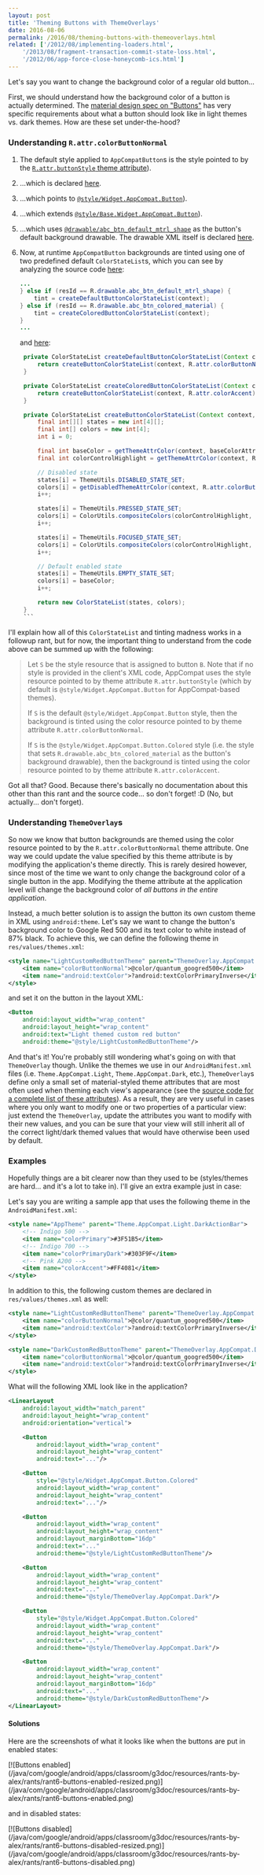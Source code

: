 ```yaml
---
layout: post
title: 'Theming Buttons with ThemeOverlays'
date: 2016-08-06
permalink: /2016/08/theming-buttons-with-themeoverlays.html
related: ['/2012/08/implementing-loaders.html',
    '/2013/08/fragment-transaction-commit-state-loss.html',
    '/2012/06/app-force-close-honeycomb-ics.html']
---
```


<!--morestart-->

Let's say you want to change the background color of a regular old button...

First, we should understand how the background color of a button is actually
determined. The [material design spec on "Buttons"](https://material.google.com/components/buttons.html)
has very specific requirements about what a button should look like in light
themes vs. dark themes. How are these set under-the-hood?

<!--more-->

### Understanding `R.attr.colorButtonNormal`

1.  The default style applied to `AppCompatButton`s is the style pointed to by
    the [`R.attr.buttonStyle` theme attribute](https://github.com/android/platform_frameworks_support/blob/marshmallow-mr2-release/v7/appcompat/src/android/support/v7/widget/AppCompatButton.java#L60)).

2.  ...which is declared [here](https://github.com/android/platform_frameworks_support/blob/marshmallow-mr2-release/v7/appcompat/res/values/themes_base.xml#L234).

3.  ...which points to [`@style/Widget.AppCompat.Button`](https://github.com/android/platform_frameworks_support/blob/marshmallow-mr2-release/v7/appcompat/res/values/styles.xml#L205)).

4.  ...which extends [`@style/Base.Widget.AppCompat.Button`](https://github.com/android/platform_frameworks_support/blob/marshmallow-mr2-release/v7/appcompat/res/values/styles_base.xml#L399)).

5.  ...which uses
    [`@drawable/abc_btn_default_mtrl_shape`]((https://github.com/android/platform_frameworks_support/blob/marshmallow-mr2-release/v7/appcompat/res/values/styles_base.xml#L400))
    as the button's default background drawable. The drawable XML itself is declared [here](https://github.com/android/platform_frameworks_support/blob/marshmallow-mr2-release/v7/appcompat/res/drawable/abc_btn_default_mtrl_shape.xml).

6.  Now, at runtime `AppCompatButton` backgrounds are tinted using one of two
    predefined default `ColorStateList`s, which you can see by analyzing the
    source code [here](https://github.com/android/platform_frameworks_support/blob/marshmallow-mr2-release/v7/appcompat/src/android/support/v7/internal/widget/TintManager.java#L296-L299):

    ```java
    ...
    } else if (resId == R.drawable.abc_btn_default_mtrl_shape) {
        tint = createDefaultButtonColorStateList(context);
    } else if (resId == R.drawable.abc_btn_colored_material) {
        tint = createColoredButtonColorStateList(context);
    }
    ...
    ```

    and [here](https://github.com/android/platform_frameworks_support/blob/marshmallow-mr2-release/v7/appcompat/src/android/support/v7/internal/widget/TintManager.java#L486-L521):

    ````java
     private ColorStateList createDefaultButtonColorStateList(Context context) {
         return createButtonColorStateList(context, R.attr.colorButtonNormal);
     }

     private ColorStateList createColoredButtonColorStateList(Context context) {
         return createButtonColorStateList(context, R.attr.colorAccent);
     }

     private ColorStateList createButtonColorStateList(Context context, int baseColorAttr) {
         final int[][] states = new int[4][];
         final int[] colors = new int[4];
         int i = 0;

         final int baseColor = getThemeAttrColor(context, baseColorAttr);
         final int colorControlHighlight = getThemeAttrColor(context, R.attr.colorControlHighlight);

         // Disabled state
         states[i] = ThemeUtils.DISABLED_STATE_SET;
         colors[i] = getDisabledThemeAttrColor(context, R.attr.colorButtonNormal);
         i++;

         states[i] = ThemeUtils.PRESSED_STATE_SET;
         colors[i] = ColorUtils.compositeColors(colorControlHighlight, baseColor);
         i++;

         states[i] = ThemeUtils.FOCUSED_STATE_SET;
         colors[i] = ColorUtils.compositeColors(colorControlHighlight, baseColor);
         i++;

         // Default enabled state
         states[i] = ThemeUtils.EMPTY_STATE_SET;
         colors[i] = baseColor;
         i++;

         return new ColorStateList(states, colors);
     }
     ```
    ````

I'll explain how all of this `ColorStateList` and tinting madness works in a
followup rant, but for now, the important thing to understand from the code
above can be summed up with the following:

> Let `S` be the style resource that is assigned to button `B`. Note that if no
> style is provided in the client's XML code, AppCompat uses the style resource
> pointed to by theme attribute `R.attr.buttonStyle` (which by default is
> `@style/Widget.AppCompat.Button` for AppCompat-based themes).
>
> If `S` is the default `@style/Widget.AppCompat.Button` style, then the
> background is tinted using the color resource pointed to by theme attribute
> `R.attr.colorButtonNormal`.
>
> If `S` is the `@style/Widget.AppCompat.Button.Colored` style (i.e. the style
> that sets `R.drawable.abc_btn_colored_material` as the button's background
> drawable), then the background is tinted using the color resource pointed to
> by theme attribute `R.attr.colorAccent`.

Got all that? Good. Because there's basically no documentation about this other
than this rant and the source code... so don't forget! :D (No, but actually...
don't forget).

### Understanding `ThemeOverlay`s

So now we know that button backgrounds are themed using the color resource
pointed to by the `R.attr.colorButtonNormal` theme attribute. One way we could
update the value specified by this theme attribute is by modifying the
application's theme directly. This is rarely desired however, since most of the
time we want to only change the background color of a single button in the app.
Modifying the theme attribute at the application level will change the
background color of *all buttons in the entire application*.

Instead, a much better solution is to assign the button its own custom theme in
XML using `android:theme`. Let's say we want to change the button's background
color to Google Red 500 and its text color to white instead of 87% black. To
achieve this, we can define the following theme in `res/values/themes.xml`:

```xml
<style name="LightCustomRedButtonTheme" parent="ThemeOverlay.AppCompat.Light">
    <item name="colorButtonNormal">@color/quantum_googred500</item>
    <item name="android:textColor">?android:textColorPrimaryInverse</item>
</style>
```

and set it on the button in the layout XML:

```xml
<Button
    android:layout_width="wrap_content"
    android:layout_height="wrap_content"
    android:text="Light themed custom red button"
    android:theme="@style/LightCustomRedButtonTheme"/>
```

And that's it! You're probably still wondering what's going on with that
`ThemeOverlay` though. Unlike the themes we use in our `AndroidManifest.xml`
files (i.e. `Theme.AppCompat.Light`, `Theme.AppCompat.Dark`, etc.),
`ThemeOverlay`s define only a small set of material-styled theme attributes that
are most often used when theming each view's appearance (see the [source code
for a complete list of these attributes](https://github.com/android/platform_frameworks_support/blob/marshmallow-mr2-release/v7/appcompat/res/values/themes_base.xml#L551-L604)).
As a result, they are very useful in cases where you only want to modify one or
two properties of a particular view: just extend the `ThemeOverlay`, update the
attributes you want to modify with their new values, and you can be sure that
your view will still inherit all of the correct light/dark themed values that
would have otherwise been used by default.

### Examples

Hopefully things are a bit clearer now than they used to be (styles/themes are
hard... and it's a lot to take in). I'll give an extra example just in case:

Let's say you are writing a sample app that uses the following theme in the
`AndroidManifest.xml`:

```xml
<style name="AppTheme" parent="Theme.AppCompat.Light.DarkActionBar">
    <!-- Indigo 500 -->
    <item name="colorPrimary">#3F51B5</item>
    <!-- Indigo 700 -->
    <item name="colorPrimaryDark">#303F9F</item>
    <!-- Pink A200 -->
    <item name="colorAccent">#FF4081</item>
</style>
```

In addition to this, the following custom themes are declared in
`res/values/themes.xml` as well:

```xml
<style name="LightCustomRedButtonTheme" parent="ThemeOverlay.AppCompat.Light">
    <item name="colorButtonNormal">@color/quantum_googred500</item>
    <item name="android:textColor">?android:textColorPrimaryInverse</item>
</style>

<style name="DarkCustomRedButtonTheme" parent="ThemeOverlay.AppCompat.Dark">
    <item name="colorButtonNormal">@color/quantum_googred500</item>
    <item name="android:textColor">?android:textColorPrimaryInverse</item>
</style>
```

What will the following XML look like in the application?

```xml
<LinearLayout
    android:layout_width="match_parent"
    android:layout_height="wrap_content"
    android:orientation="vertical">

    <Button
        android:layout_width="wrap_content"
        android:layout_height="wrap_content"
        android:text="..."/>

    <Button
        style="@style/Widget.AppCompat.Button.Colored"
        android:layout_width="wrap_content"
        android:layout_height="wrap_content"
        android:text="..."/>

    <Button
        android:layout_width="wrap_content"
        android:layout_height="wrap_content"
        android:layout_marginBottom="16dp"
        android:text="..."
        android:theme="@style/LightCustomRedButtonTheme"/>

    <Button
        android:layout_width="wrap_content"
        android:layout_height="wrap_content"
        android:text="..."
        android:theme="@style/ThemeOverlay.AppCompat.Dark"/>

    <Button
        style="@style/Widget.AppCompat.Button.Colored"
        android:layout_width="wrap_content"
        android:layout_height="wrap_content"
        android:text="..."
        android:theme="@style/ThemeOverlay.AppCompat.Dark"/>

    <Button
        android:layout_width="wrap_content"
        android:layout_height="wrap_content"
        android:layout_marginBottom="16dp"
        android:text="..."
        android:theme="@style/DarkCustomRedButtonTheme"/>
</LinearLayout>
```

#### Solutions

Here are the screenshots of what it looks like when the buttons are put in
enabled states:

[![Buttons enabled]
(/java/com/google/android/apps/classroom/g3doc/resources/rants-by-alex/rants/rant6-buttons-enabled-resized.png)]
(/java/com/google/android/apps/classroom/g3doc/resources/rants-by-alex/rants/rant6-buttons-enabled.png)

and in disabled states:

[![Buttons disabled]
(/java/com/google/android/apps/classroom/g3doc/resources/rants-by-alex/rants/rant6-buttons-disabled-resized.png)]
(/java/com/google/android/apps/classroom/g3doc/resources/rants-by-alex/rants/rant6-buttons-disabled.png)

